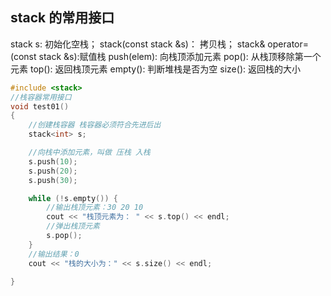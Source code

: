 


## stack 的常用接口
stack<T> s: 			初始化空栈；
stack(const stack &s)：	拷贝栈；
stack& operator=(const stack &s):赋值栈
push(elem): 			向栈顶添加元素
pop():					从栈顶移除第一个元素
top():					 返回栈顶元素
empty(): 				判断堆栈是否为空
size(): 				返回栈的大小

```cpp
#include <stack>
//栈容器常用接口
void test01()
{
	//创建栈容器 栈容器必须符合先进后出
	stack<int> s;

	//向栈中添加元素，叫做 压栈 入栈
	s.push(10);
	s.push(20);
	s.push(30);

	while (!s.empty()) {
		//输出栈顶元素：30 20 10
		cout << "栈顶元素为： " << s.top() << endl;
		//弹出栈顶元素
		s.pop();
	}
	//输出结果：0
	cout << "栈的大小为：" << s.size() << endl;

}
```
